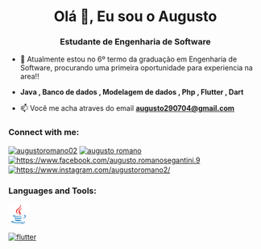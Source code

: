 <h1 align="center">Olá 👋, Eu sou o Augusto</h1>
<h3 align="center">Estudante de Engenharia de Software</h3>

- 🌱 Atualmente estou no 6º termo da graduação em Engenharia de Software, procurando uma primeira oportunidade para experiencia na area!!
-  **Java , Banco de dados , Modelagem de dados , Php , Flutter , Dart**

- 📫 Você me acha atraves do email **augusto290704@gmail.com**

<h3 align="left">Connect with me:</h3>
<p align="left">
<a href="https://twitter.com/augustoromano02" target="blank"><img align="center" src="https://raw.githubusercontent.com/rahuldkjain/github-profile-readme-generator/master/src/images/icons/Social/twitter.svg" alt="augustoromano02" height="30" width="40" /></a>
<a href="https://linkedin.com/in/augusto romano" target="blank"><img align="center" src="https://raw.githubusercontent.com/rahuldkjain/github-profile-readme-generator/master/src/images/icons/Social/linked-in-alt.svg" alt="augusto romano" height="30" width="40" /></a>
<a href="https://fb.com/https://www.facebook.com/augusto.romanosegantini.9" target="blank"><img align="center" src="https://raw.githubusercontent.com/rahuldkjain/github-profile-readme-generator/master/src/images/icons/Social/facebook.svg" alt="https://www.facebook.com/augusto.romanosegantini.9" height="30" width="40" /></a>
<a href="https://instagram.com/https://www.instagram.com/augustoromano2/" target="blank"><img align="center" src="https://raw.githubusercontent.com/rahuldkjain/github-profile-readme-generator/master/src/images/icons/Social/instagram.svg" alt="https://www.instagram.com/augustoromano2/" height="30" width="40" /></a>
</p>

<h3 align="left">Languages and Tools:</h3>
<p align="left"> <a href="https://www.java.com" target="_blank" rel="noreferrer"> <img src="https://raw.githubusercontent.com/devicons/devicon/master/icons/java/java-original.svg" alt="java" width="40" height="40"/> </a> </p>
<p align="left"> <a href="https://www.flutter.com" target="_blank" rel="noreferrer"> <img src="https://www.pngwing.com/en/free-png-aaxil" alt="flutter" width="40" height="40"/> </a> </p>
